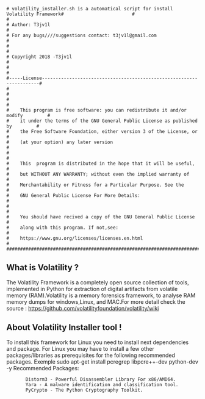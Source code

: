 ﻿
```
# volatility_installer.sh is a automatical script for install Volatility Framework#                         #													     #
# Author: T3jv1l                                                                  #
# For any bugs////suggestions contact: t3jv1l@gmail.com                           #
#                                                                                 #
# Copyright 2018 -T3jv1l                                                          #
#                                                                                 #
#-----License---------------------------------------------------------------------#
#                                                                                 #
#                                                                                 #
#    This program is free software: you can redistribute it and/or modify         #
#    it under the terms of the GNU General Public License as published by         #
#    the Free Software Foundation, either version 3 of the License, or            #
#    (at your option) any later version                                           #
#                                                                                 #
#    This  program is distributed in the hope that it will be useful,             #
#    but WITHOUT ANY WARRANTY; without even the implied warranty of               #  
#    Merchantability or Fitness for a Particular Purpose. See the                 #  
#    GNU General Public License For More Details:                                 #
#                                                                                 #
#    You should have recived a copy of the GNU General Public License             #
#    along with this program. If not,see:                                         #
#    https://www.gnu.org/licenses/licenses.en.html                                #
###################################################################################
```
## What is Volatility ?

The Volatility Framework is a completely open source collection of tools, implemented in Python for extraction of digital artifacts from volatile memory (RAM).Volatility is a memory forensics framework, to analyse RAM memory dumps for windows,Linux, and MAC.For more detail check the source :
https://github.com/volatilityfoundation/volatility/wiki

## About Volatility Installer tool !
To install this framework for Linux you need to install next dependencies and package. For Linux you may have to install a few other packages/libraries as prerequisites for the following recommended packages. Exemple sudo apt-get install pcregrep libpcre++-dev python-dev -y
Recommended Packages:
```
       Distorm3 - Powerful Disassembler Library For x86/AMD64.
       Yara - A malware identification and classification tool.
       PyCrypto - The Python Cryptography Toolkit. 
       
```

